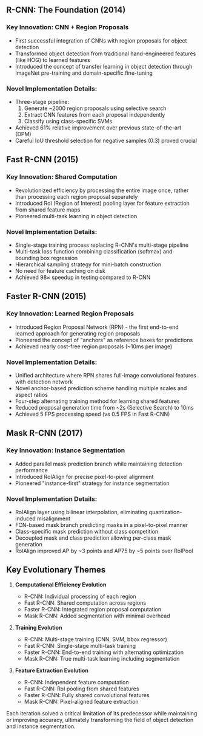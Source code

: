 ## R-CNN: The Foundation (2014)
### Key Innovation: CNN + Region Proposals
- First successful integration of CNNs with region proposals for object detection
- Transformed object detection from traditional hand-engineered features (like HOG) to learned features
- Introduced the concept of transfer learning in object detection through ImageNet pre-training and domain-specific fine-tuning

### Novel Implementation Details:
- Three-stage pipeline:
  1. Generate ~2000 region proposals using selective search
  2. Extract CNN features from each proposal independently
  3. Classify using class-specific SVMs
- Achieved 61% relative improvement over previous state-of-the-art (DPM)
- Careful IoU threshold selection for negative samples (0.3) proved crucial

## Fast R-CNN (2015)
### Key Innovation: Shared Computation
- Revolutionized efficiency by processing the entire image once, rather than processing each region proposal separately
- Introduced RoI (Region of Interest) pooling layer for feature extraction from shared feature maps
- Pioneered multi-task learning in object detection

### Novel Implementation Details:
- Single-stage training process replacing R-CNN's multi-stage pipeline
- Multi-task loss function combining classification (softmax) and bounding box regression
- Hierarchical sampling strategy for mini-batch construction
- No need for feature caching on disk
- Achieved 98× speedup in testing compared to R-CNN

## Faster R-CNN (2015)
### Key Innovation: Learned Region Proposals
- Introduced Region Proposal Network (RPN) - the first end-to-end learned approach for generating region proposals
- Pioneered the concept of "anchors" as reference boxes for predictions
- Achieved nearly cost-free region proposals (~10ms per image)

### Novel Implementation Details:
- Unified architecture where RPN shares full-image convolutional features with detection network
- Novel anchor-based prediction scheme handling multiple scales and aspect ratios
- Four-step alternating training method for learning shared features
- Reduced proposal generation time from ~2s (Selective Search) to 10ms
- Achieved 5 FPS processing speed (vs 0.5 FPS in Fast R-CNN)

## Mask R-CNN (2017)
### Key Innovation: Instance Segmentation
- Added parallel mask prediction branch while maintaining detection performance
- Introduced RoIAlign for precise pixel-to-pixel alignment
- Pioneered "instance-first" strategy for instance segmentation

### Novel Implementation Details:
- RoIAlign layer using bilinear interpolation, eliminating quantization-induced misalignment
- FCN-based mask branch predicting masks in a pixel-to-pixel manner
- Class-specific mask prediction without class competition
- Decoupled mask and class prediction allowing per-class mask generation
- RoIAlign improved AP by ~3 points and AP75 by ~5 points over RoIPool

## Key Evolutionary Themes

1. **Computational Efficiency Evolution**
   - R-CNN: Individual processing of each region
   - Fast R-CNN: Shared computation across regions
   - Faster R-CNN: Integrated region proposal computation
   - Mask R-CNN: Added segmentation with minimal overhead

2. **Training Evolution**
   - R-CNN: Multi-stage training (CNN, SVM, bbox regressor)
   - Fast R-CNN: Single-stage multi-task training
   - Faster R-CNN: End-to-end training with alternating optimization
   - Mask R-CNN: True multi-task learning including segmentation

3. **Feature Extraction Evolution**
   - R-CNN: Independent feature computation
   - Fast R-CNN: RoI pooling from shared features
   - Faster R-CNN: Fully shared convolutional features
   - Mask R-CNN: Pixel-aligned feature extraction

Each iteration solved a critical limitation of its predecessor while maintaining or improving accuracy, ultimately transforming the field of object detection and instance segmentation.
